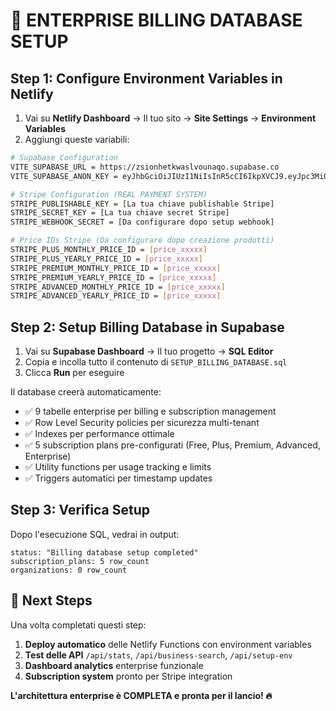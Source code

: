 # 🚀 ENTERPRISE BILLING DATABASE SETUP

## Step 1: Configure Environment Variables in Netlify

1. Vai su **Netlify Dashboard** → Il tuo sito → **Site Settings** → **Environment Variables**
2. Aggiungi queste variabili:

```bash
# Supabase Configuration
VITE_SUPABASE_URL = https://zsionhetkwaslvounaqo.supabase.co
VITE_SUPABASE_ANON_KEY = eyJhbGciOiJIUzI1NiIsInR5cCI6IkpXVCJ9.eyJpc3MiOiJzdXBhYmFzZSIsInJlZiI6InpzaW9uaGV0a3dhc2x2b3VuYXFvIiwicm9sZSI6ImFub24iLCJpYXQiOjE3NTYwNTgwNTUsImV4cCI6MjA3MTYzNDA1NX0.5DVKWx1-r3lkuUo7UVVnorTSq_HTZz3Gr6J6jbDJ5ig

# Stripe Configuration (REAL PAYMENT SYSTEM)
STRIPE_PUBLISHABLE_KEY = [La tua chiave publishable Stripe]
STRIPE_SECRET_KEY = [La tua chiave secret Stripe]  
STRIPE_WEBHOOK_SECRET = [Da configurare dopo setup webhook]

# Price IDs Stripe (Da configurare dopo creazione prodotti)
STRIPE_PLUS_MONTHLY_PRICE_ID = [price_xxxxx]
STRIPE_PLUS_YEARLY_PRICE_ID = [price_xxxxx]
STRIPE_PREMIUM_MONTHLY_PRICE_ID = [price_xxxxx]
STRIPE_PREMIUM_YEARLY_PRICE_ID = [price_xxxxx]
STRIPE_ADVANCED_MONTHLY_PRICE_ID = [price_xxxxx]
STRIPE_ADVANCED_YEARLY_PRICE_ID = [price_xxxxx]
```

## Step 2: Setup Billing Database in Supabase

1. Vai su **Supabase Dashboard** → Il tuo progetto → **SQL Editor**
2. Copia e incolla tutto il contenuto di `SETUP_BILLING_DATABASE.sql`
3. Clicca **Run** per eseguire

Il database creerà automaticamente:
- ✅ 9 tabelle enterprise per billing e subscription management
- ✅ Row Level Security policies per sicurezza multi-tenant
- ✅ Indexes per performance ottimale 
- ✅ 5 subscription plans pre-configurati (Free, Plus, Premium, Advanced, Enterprise)
- ✅ Utility functions per usage tracking e limits
- ✅ Triggers automatici per timestamp updates

## Step 3: Verifica Setup

Dopo l'esecuzione SQL, vedrai in output:
```
status: "Billing database setup completed"
subscription_plans: 5 row_count
organizations: 0 row_count
```

## 🎯 Next Steps

Una volta completati questi step:
1. **Deploy automatico** delle Netlify Functions con environment variables
2. **Test delle API** `/api/stats`, `/api/business-search`, `/api/setup-env`  
3. **Dashboard analytics** enterprise funzionale
4. **Subscription system** pronto per Stripe integration

**L'architettura enterprise è COMPLETA e pronta per il lancio! 🔥**